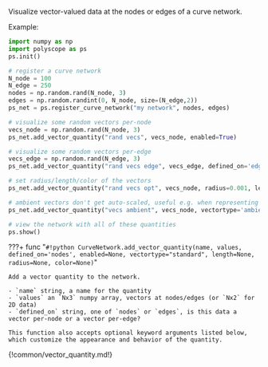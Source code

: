 Visualize vector-valued data at the nodes or edges of a curve network.

Example:
```python
import numpy as np
import polyscope as ps
ps.init()

# register a curve network 
N_node = 100
N_edge = 250
nodes = np.random.rand(N_node, 3)
edges = np.random.randint(0, N_node, size=(N_edge,2))
ps_net = ps.register_curve_network("my network", nodes, edges)

# visualize some random vectors per-node
vecs_node = np.random.rand(N_node, 3)
ps_net.add_vector_quantity("rand vecs", vecs_node, enabled=True)

# visualize some random vectors per-edge
vecs_edge = np.random.rand(N_edge, 3)
ps_net.add_vector_quantity("rand vecs edge", vecs_edge, defined_on='edges')

# set radius/length/color of the vectors
ps_net.add_vector_quantity("rand vecs opt", vecs_node, radius=0.001, length=0.005, color=(0.2, 0.5, 0.5))

# ambient vectors don't get auto-scaled, useful e.g. when representing offsets in 3D space
ps_net.add_vector_quantity("vecs ambient", vecs_node, vectortype='ambient')

# view the network with all of these quantities
ps.show() 
```

???+ func "`#!python CurveNetwork.add_vector_quantity(name, values, defined_on='nodes', enabled=None, vectortype="standard", length=None, radius=None, color=None)`"

    Add a vector quantity to the network.

    - `name` string, a name for the quantity
    - `values` an `Nx3` numpy array, vectors at nodes/edges (or `Nx2` for 2D data)
    - `defined_on` string, one of `nodes` or `edges`, is this data a vector per-node or a vector per-edge?
    
    This function also accepts optional keyword arguments listed below, which customize the appearance and behavior of the quantity.
   

{!common/vector_quantity.md!}

